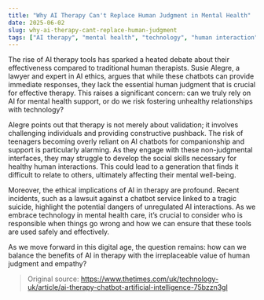 ```yaml
---
title: "Why AI Therapy Can't Replace Human Judgment in Mental Health"
date: 2025-06-02
slug: why-ai-therapy-cant-replace-human-judgment
tags: ["AI therapy", "mental health", "technology", "human interaction"]
---
```


The rise of AI therapy tools has sparked a heated debate about their effectiveness compared to traditional human therapists. Susie Alegre, a lawyer and expert in AI ethics, argues that while these chatbots can provide immediate responses, they lack the essential human judgment that is crucial for effective therapy. This raises a significant concern: can we truly rely on AI for mental health support, or do we risk fostering unhealthy relationships with technology?

Alegre points out that therapy is not merely about validation; it involves challenging individuals and providing constructive pushback. The risk of teenagers becoming overly reliant on AI chatbots for companionship and support is particularly alarming. As they engage with these non-judgmental interfaces, they may struggle to develop the social skills necessary for healthy human interactions. This could lead to a generation that finds it difficult to relate to others, ultimately affecting their mental well-being.

Moreover, the ethical implications of AI in therapy are profound. Recent incidents, such as a lawsuit against a chatbot service linked to a tragic suicide, highlight the potential dangers of unregulated AI interactions. As we embrace technology in mental health care, it’s crucial to consider who is responsible when things go wrong and how we can ensure that these tools are used safely and effectively.

As we move forward in this digital age, the question remains: how can we balance the benefits of AI in therapy with the irreplaceable value of human judgment and empathy? 

> Original source: https://www.thetimes.com/uk/technology-uk/article/ai-therapy-chatbot-artificial-intelligence-75bzzn3gl